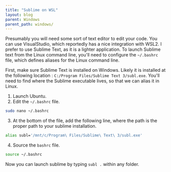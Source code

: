 ```yaml
---
title: "Sublime on WSL"
layout: blog
parent: Windows
parent_path: windows/
---
```


Presumably you will need some sort of text editor to edit your code. You can use VisualStudio, which reportedly has a nice integration with WSL2. I prefer to use Sublime Text, as it is a lighter application. To launch Sublime text from the Linux command line, you'll need to configure the `~/.bashrc` file, which defines aliases for the Linux command line.

First, make sure Sublime Text is installed on Windows. Likely it is installed at the following location : `C:/Program Files/Sublime Text 3/subl.exe`. You'll need to find where the Sublime executable lives, so that we can alias it in Linux. 

1. Launch Ubuntu.
2. Edit the `~/.bashrc` file.
```bash
sudo nano ~/.bashrc
```
3. At the bottom of the file, add the following line, where the path is the proper path to your sublime installation.
```bash
alias subl='/mnt/c/Program\ Files/Sublime\ Text\ 3/subl.exe'
```
4. Source the `bashrc` file.
```bash
source ~/.bashrc
```

Now you can launch sublime by typing `subl .` within any folder.